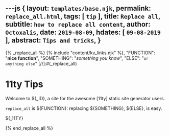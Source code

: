 ---js
{
  layout:    `templates/base.njk`,
  permalink: `replace_all.html`,
  tags:      [ `tip` ],
  title:     `Replace all`,
  subtitle:  `how to replace all content`,
  author:    `Octoxalis`,
  date:      `2019-08-09`,
  hdates:     [ `09-08-2019` ],
  abstract:  `Tips and tricks`,
}
---
[comment]: # (======== Post ========)
{% _replace_all %}
    {% include "content/kv_links.njk" %},
    "FUNCTION": "**nice function**",
    "SOMETHING": "_something you know_",
    "ELSE": "```or anything else```"
[//]:#(_replace_all)
# 11ty Tips

Welcome to ${_ID}, a site for the awesome [11ty] static site generator users.

```replace_all``` is ${FUNCTION}:
replacing ${SOMETHING}, ${ELSE}, is easy.

[comment]: # (======== Links ========)
${_11TY}

{% end_replace_all %}
